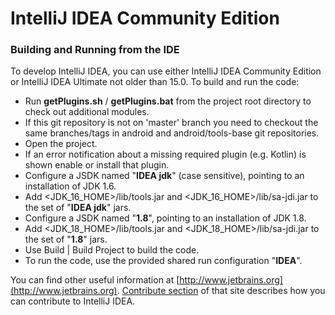 # IntelliJ IDEA Community Edition
### Building and Running from the IDE
To develop IntelliJ IDEA, you can use either IntelliJ IDEA Community Edition or IntelliJ IDEA Ultimate not older than 15.0. To build and run the code:
* Run **getPlugins.sh** / **getPlugins.bat** from the project root directory to check out additional modules.
* If this git repository is not on 'master' branch you need to checkout the same branches/tags in android and android/tools-base git repositories.
* Open the project.
* If an error notification about a missing required plugin (e.g. Kotlin) is shown enable or install that plugin.
* Configure a JSDK named "**IDEA jdk**" (case sensitive), pointing to an installation of JDK 1.6.
* Add <JDK_16_HOME>/lib/tools.jar and <JDK_16_HOME>/lib/sa-jdi.jar to the set of "**IDEA jdk**" jars.
* Configure a JSDK named "**1.8**", pointing to an installation of JDK 1.8.
* Add <JDK_18_HOME>/lib/tools.jar and <JDK_18_HOME>/lib/sa-jdi.jar to the set of "**1.8**" jars.
* Use Build | Build Project to build the code.
* To run the code, use the provided shared run configuration "**IDEA**".

You can find other useful information at [http://www.jetbrains.org](http://www.jetbrains.org). [Contribute section](http://www.jetbrains.org/display/IJOS/Contribute) of that site describes how you can contribute to IntelliJ IDEA.